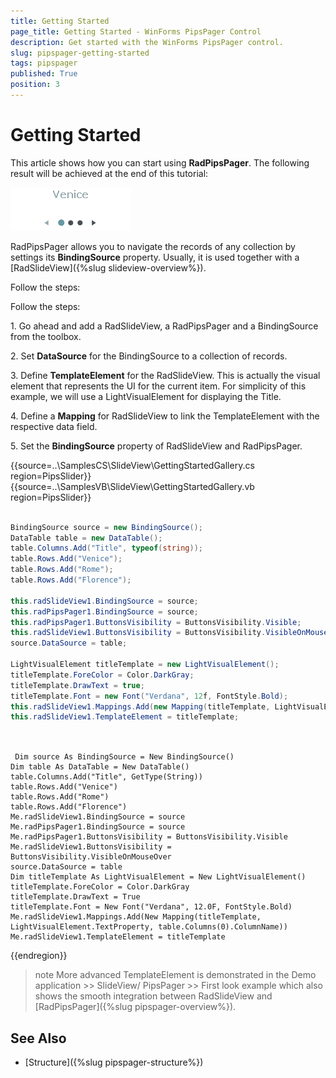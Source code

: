 ```yaml
---
title: Getting Started
page_title: Getting Started - WinForms PipsPager Control
description: Get started with the WinForms PipsPager control.
slug: pipspager-getting-started
tags: pipspager
published: True
position: 3 
---
```


# Getting Started

 This article shows how you can start using __RadPipsPager__. The following result will be achieved at the end of this tutorial:

![WinForms PipsPager Getting Started](images/pipspager-getting-started.gif)

RadPipsPager allows you to navigate the records of any collection by settings its __BindingSource__ property. Usually, it is used together with a [RadSlideView]({%slug slideview-overview%}).

Follow the steps:

Follow the steps:

1\. Go ahead and add a RadSlideView, a RadPipsPager and a BindingSource from the toolbox.

2\. Set __DataSource__ for the BindingSource to a collection of records. 

3\. Define __TemplateElement__ for the RadSlideView. This is actually the visual element that represents the UI for the current item. For simplicity of this example, we will use a LightVisualElement for displaying the Title.

4\. Define a __Mapping__ for RadSlideView to link the TemplateElement with the respective data field. 

5\. Set the __BindingSource__ property of RadSlideView and RadPipsPager. 

{{source=..\SamplesCS\SlideView\GettingStartedGallery.cs region=PipsSlider}} 
{{source=..\SamplesVB\SlideView\GettingStartedGallery.vb region=PipsSlider}}

````C#

BindingSource source = new BindingSource();
DataTable table = new DataTable();
table.Columns.Add("Title", typeof(string));
table.Rows.Add("Venice");
table.Rows.Add("Rome");
table.Rows.Add("Florence");

this.radSlideView1.BindingSource = source;
this.radPipsPager1.BindingSource = source;
this.radPipsPager1.ButtonsVisibility = ButtonsVisibility.Visible;
this.radSlideView1.ButtonsVisibility = ButtonsVisibility.VisibleOnMouseOver;
source.DataSource = table;

LightVisualElement titleTemplate = new LightVisualElement();
titleTemplate.ForeColor = Color.DarkGray;
titleTemplate.DrawText = true;
titleTemplate.Font = new Font("Verdana", 12f, FontStyle.Bold);
this.radSlideView1.Mappings.Add(new Mapping(titleTemplate, LightVisualElement.TextProperty, table.Columns[0].ColumnName));
this.radSlideView1.TemplateElement = titleTemplate;
      
````
````VB.NET

 Dim source As BindingSource = New BindingSource()
Dim table As DataTable = New DataTable()
table.Columns.Add("Title", GetType(String))
table.Rows.Add("Venice")
table.Rows.Add("Rome")
table.Rows.Add("Florence")
Me.radSlideView1.BindingSource = source
Me.radPipsPager1.BindingSource = source
Me.radPipsPager1.ButtonsVisibility = ButtonsVisibility.Visible
Me.radSlideView1.ButtonsVisibility = ButtonsVisibility.VisibleOnMouseOver
source.DataSource = table
Dim titleTemplate As LightVisualElement = New LightVisualElement()
titleTemplate.ForeColor = Color.DarkGray
titleTemplate.DrawText = True
titleTemplate.Font = New Font("Verdana", 12.0F, FontStyle.Bold)
Me.radSlideView1.Mappings.Add(New Mapping(titleTemplate, LightVisualElement.TextProperty, table.Columns(0).ColumnName))
Me.radSlideView1.TemplateElement = titleTemplate

```` 

{{endregion}}

>note More advanced TemplateElement is demonstrated in the Demo application >> SlideView/ PipsPager >> First look example which also shows the smooth integration between RadSlideView and [RadPipsPager]({%slug pipspager-overview%}).


## See Also

* [Structure]({%slug pipspager-structure%})